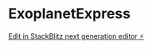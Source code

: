 # ExoplanetExpress

[Edit in StackBlitz next generation editor ⚡️](https://stackblitz.com/~/github.com/THOM4S-XXIII/ExoplanetExpress)